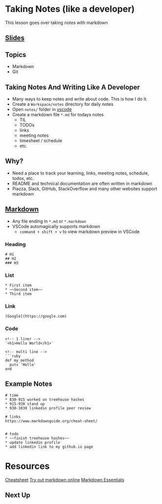 # Taking Notes (like a developer)
This lesson goes over taking notes with markdown

<!-- TODO -->
## [Slides](../slides/taking-notes-like-a-developer/index)

## Topics
- Markdown
- Git

## Taking Notes And Writing Like A Developer
- Many ways to keep notes and write about code. This is how I do it.
- Create a `Workspace/notes` directory for daily notes
- Open `notes/` folder in [vscode](https://code.visualstudio.com/)
- Create a markdown file `*.md` for todays notes
    - TIL
    - TODOs
    - links
    - meeting notes
    - timesheet / schedule
    - etc.

## Why?
- Need a place to track your learning, links, meeting notes, schedule, todos, etc.
- README and technical documentation are often written in markdown
- Piazza, Slack, GitHub, StackOverflow and many other websites support markdown

## [Markdown](https://www.markdownguide.org/)
- Any file ending in `*.md` or `*.markdown`
- VSCode automagically supports markdown
    - `command + shift + v` to view markdown preview in VSCode

### Heading
```
# H1
## H2
### H3
```

### List

```
* First item
* ~~Second item~~
* Third item
```

### Link
`[Google](https://google.com)`

### Code

```
<!-- 1 liner -->
`<h1>Hello World</h1>`

<!-- multi line -->
```ruby
def my_method
  puts 'Hello'
end
```

## Example Notes

```
# time
* 830-915 worked on treehouse hashes
* 915-930 stand up
* 930-1030 linkedin profile peer review

# links
https://www.markdownguide.org/cheat-sheet/


# todo
* ~~finish treehouse hashes~~
* update linkedin profile
* add linkedin link to my github.io page
```

# Resources
[Cheatsheet](https://www.markdownguide.org/cheat-sheet/)
[Try out markdown online](https://dillinger.io/)
[Markdown Essentials](https://gist.github.com/raghubetina/a1b6e89e24a8c3acae6f0b63a1fd3323)

## Next Up

[](./)
